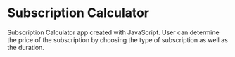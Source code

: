 # Subscription Calculator

Subscription Calculator app created with JavaScript. User can determine the price of the subscription by choosing the type of subscription as well as the duration.
